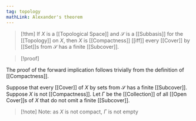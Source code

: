 ```yaml
---
tag: topology
mathLink: Alexander's theorem
---
```

>[!thm]
>If $X$ is a [[Topological Space]] and $\mathcal{S}$ is a [[Subbasis]] for the [[Topology]] on $X$, then $X$ is [[Compactness]] [[iff]] every [[Cover]] by [[Set]]s from $\mathcal{S}$ has a finite [[Subcover]].

>[!proof]

The proof of the forward implication follows trivially from the definition of [[Compactness]].

Suppose that every [[Cover]] of $X$ by sets from $\mathcal{S}$ has a finite [[Subcover]]. Suppose $X$ is not [[Compactness]]. Let $\Gamma$ be the [[Collection]] of all [[Open Cover]]s of $X$ that do not omit a finite [[Subcover]]. 
>[!note] Note: as $X$ is not compact, $\Gamma$ is not empty
